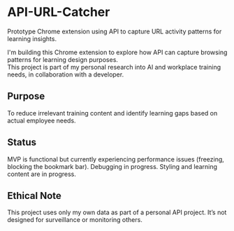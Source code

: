 # API-URL-Catcher
Prototype Chrome extension using API to capture URL activity patterns for learning insights.

I'm building this Chrome extension to explore how API can capture browsing patterns for learning design purposes.  
This project is part of my personal research into AI and workplace training needs, in collaboration with a developer.

## Purpose

To reduce irrelevant training content and identify learning gaps based on actual employee needs.

## Status

MVP is functional but currently experiencing performance issues (freezing, blocking the bookmark bar). Debugging in progress.
Styling and learning content are in progress.

## Ethical Note

This project uses only my own data as part of a personal API project. It’s not designed for surveillance or monitoring others.
